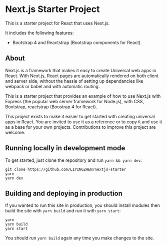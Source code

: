 # Next.js Starter Project

This is a starter project for React that uses Next.js.

It includes the following features:

- Bootstrap 4 and Reactstrap (Bootstrap components for React).

## About

Next.js is a framework that makes it easy to create Universal web apps in React. With Next.js, React pages are automatically rendered on both client and server side, without the hassle of setting up dependancies like webpack or babel and with automatic routing.

This is a starter project that provides an example of how to use Next.js with Express (the popular web server framework for Node.js), with CSS, Bootstrap, reactstrap (Boostrap 4 for React).

This project exists to make it easier to get started with creating universal apps in React. You are invited to use it as a reference or to copy it and use it as a base for your own projects. Contributions to improve this project are welcome.

## Running locally in development mode

To get started, just clone the repository and run `yarn && yarn dev`:

```
git clone https://github.com/LIYINGZHEN/nextjs-starter
yarn
yarn dev
```

## Building and deploying in production

If you wanted to run this site in production, you should install modules then build the site with `yarn build` and run it with `yarn start`:

```
yarn
yarn build
yarn start
```

You should run `yarn build` again any time you make changes to the site.
